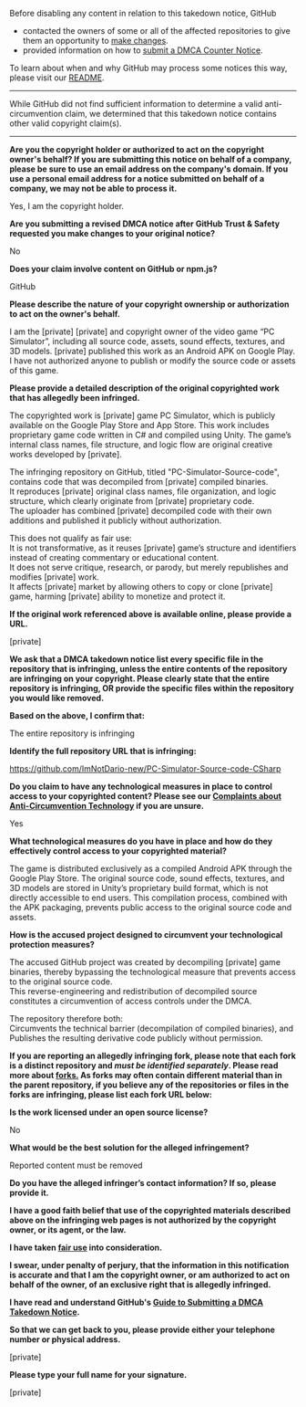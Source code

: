 Before disabling any content in relation to this takedown notice, GitHub
- contacted the owners of some or all of the affected repositories to give them an opportunity to [make changes](https://docs.github.com/en/github/site-policy/dmca-takedown-policy#a-how-does-this-actually-work).
- provided information on how to [submit a DMCA Counter Notice](https://docs.github.com/en/articles/guide-to-submitting-a-dmca-counter-notice).

To learn about when and why GitHub may process some notices this way, please visit our [README](https://github.com/github/dmca/blob/master/README.md#anatomy-of-a-takedown-notice).

---

While GitHub did not find sufficient information to determine a valid anti-circumvention claim, we determined that this takedown notice contains other valid copyright claim(s).

---

**Are you the copyright holder or authorized to act on the copyright owner's behalf? If you are submitting this notice on behalf of a company, please be sure to use an email address on the company's domain. If you use a personal email address for a notice submitted on behalf of a company, we may not be able to process it.**

Yes, I am the copyright holder. 

**Are you submitting a revised DMCA notice after GitHub Trust & Safety requested you make changes to your original notice?**

No

**Does your claim involve content on GitHub or npm.js?**

GitHub

**Please describe the nature of your copyright ownership or authorization to act on the owner's behalf.**

I am the [private] [private] and copyright owner of the video game “PC Simulator”, including all source code, assets, sound effects, textures, and 3D models. [private] published this work as an Android APK on Google Play. I have not authorized anyone to publish or modify the source code or assets of this game.

**Please provide a detailed description of the original copyrighted work that has allegedly been infringed.**

The copyrighted work is [private] game PC Simulator, which is publicly available on the Google Play Store and App Store. This work includes proprietary game code written in C# and compiled using Unity. The game’s internal class names, file structure, and logic flow are original creative works developed by [private].

The infringing repository on GitHub, titled "PC-Simulator-Source-code", contains code that was decompiled from [private] compiled binaries.  
It reproduces [private] original class names, file organization, and logic structure, which clearly originate from [private] proprietary code.  
The uploader has combined [private] decompiled code with their own additions and published it publicly without authorization.

This does not qualify as fair use:  
It is not transformative, as it reuses [private] game’s structure and identifiers instead of creating commentary or educational content.  
It does not serve critique, research, or parody, but merely republishes and modifies [private] work.  
It affects [private] market by allowing others to copy or clone [private] game, harming [private] ability to monetize and protect it.

**If the original work referenced above is available online, please provide a URL.**

[private]

**We ask that a DMCA takedown notice list every specific file in the repository that is infringing, unless the entire contents of the repository are infringing on your copyright. Please clearly state that the entire repository is infringing, OR provide the specific files within the repository you would like removed.**

**Based on the above, I confirm that:**

The entire repository is infringing

**Identify the full repository URL that is infringing:**

https://github.com/ImNotDario-new/PC-Simulator-Source-code-CSharp

**Do you claim to have any technological measures in place to control access to your copyrighted content? Please see our <a href="https://docs.github.com/articles/guide-to-submitting-a-dmca-takedown-notice#complaints-about-anti-circumvention-technology">Complaints about Anti-Circumvention Technology</a> if you are unsure.**

Yes

**What technological measures do you have in place and how do they effectively control access to your copyrighted material?**

The game is distributed exclusively as a compiled Android APK through the Google Play Store. The original source code, sound effects, textures, and 3D models are stored in Unity’s proprietary build format, which is not directly accessible to end users. This compilation process, combined with the APK packaging, prevents public access to the original source code and assets.

**How is the accused project designed to circumvent your technological protection measures?**

The accused GitHub project was created by decompiling [private] game binaries, thereby bypassing the technological measure that prevents access to the original source code.  
This reverse-engineering and redistribution of decompiled source constitutes a circumvention of access controls under the DMCA.

The repository therefore both:  
Circumvents the technical barrier (decompilation of compiled binaries), and  
Publishes the resulting derivative code publicly without permission.

**If you are reporting an allegedly infringing fork, please note that each fork is a distinct repository and <i>must be identified separately</i>. Please read more about <a href="https://docs.github.com/articles/dmca-takedown-policy#b-what-about-forks-or-whats-a-fork">forks.</a> As forks may often contain different material than in the parent repository, if you believe any of the repositories or files in the forks are infringing, please list each fork URL below:**

**Is the work licensed under an open source license?**

No

**What would be the best solution for the alleged infringement?**

Reported content must be removed

**Do you have the alleged infringer’s contact information? If so, please provide it.**

**I have a good faith belief that use of the copyrighted materials described above on the infringing web pages is not authorized by the copyright owner, or its agent, or the law.**

**I have taken <a href="https://www.lumendatabase.org/topics/22">fair use</a> into consideration.**

**I swear, under penalty of perjury, that the information in this notification is accurate and that I am the copyright owner, or am authorized to act on behalf of the owner, of an exclusive right that is allegedly infringed.**

**I have read and understand GitHub's <a href="https://docs.github.com/articles/guide-to-submitting-a-dmca-takedown-notice/">Guide to Submitting a DMCA Takedown Notice</a>.**

**So that we can get back to you, please provide either your telephone number or physical address.**

[private]

**Please type your full name for your signature.**

[private]
